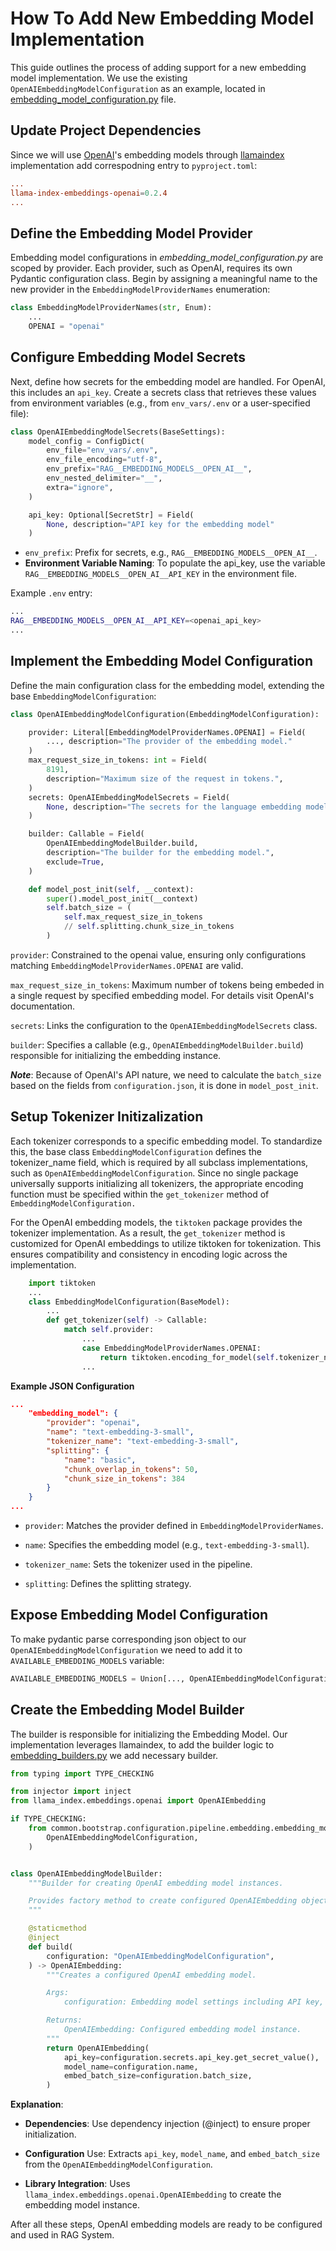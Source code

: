 # How To Add New Embedding Model Implementation

This guide outlines the process of adding support for a new embedding model implementation. We use the existing `OpenAIEmbeddingModelConfiguration` as an example, located in [embedding_model_configuration.py](https://github.com/feld-m/rag_blueprint/blob/main/src/common/bootstrap/configuration/pipeline/embedding/embedding_model/embedding_model_configuration.py) file.

## Update Project Dependencies

Since we will use [OpenAI](https://openai.com/)'s embedding models through [llamaindex](https://docs.llamaindex.ai/en/stable/) implementation add correspodning entry to `pyproject.toml`:

```toml
...
llama-index-embeddings-openai=0.2.4
...
```

## Define the Embedding Model Provider

Embedding model configurations in *embedding_model_configuration.py* are scoped by provider. Each provider, such as OpenAI, requires its own Pydantic configuration class. Begin by assigning a meaningful name to the new provider in the `EmbeddingModelProviderNames` enumeration:

```py
class EmbeddingModelProviderNames(str, Enum):
    ...
    OPENAI = "openai"
```

## Configure Embedding Model Secrets

Next, define how secrets for the embedding model are handled. For OpenAI, this includes an `api_key`. Create a secrets class that retrieves these values from environment variables (e.g., from  `env_vars/.env` or a user-specified file):

```py
class OpenAIEmbeddingModelSecrets(BaseSettings):
    model_config = ConfigDict(
        env_file="env_vars/.env",
        env_file_encoding="utf-8",
        env_prefix="RAG__EMBEDDING_MODELS__OPEN_AI__",
        env_nested_delimiter="__",
        extra="ignore",
    )

    api_key: Optional[SecretStr] = Field(
        None, description="API key for the embedding model"
    )
```

- `env_prefix`: Prefix for secrets, e.g., `RAG__EMBEDDING_MODELS__OPEN_AI__`.
- **Environment Variable Naming**: To populate the api_key, use the variable `RAG__EMBEDDING_MODELS__OPEN_AI__API_KEY` in the environment file.

Example `.env` entry:

```sh
...
RAG__EMBEDDING_MODELS__OPEN_AI__API_KEY=<openai_api_key>
...
```

## Implement the Embedding Model Configuration

Define the main configuration class for the embedding model, extending the base `EmbeddingModelConfiguration`:

```py
class OpenAIEmbeddingModelConfiguration(EmbeddingModelConfiguration):

    provider: Literal[EmbeddingModelProviderNames.OPENAI] = Field(
        ..., description="The provider of the embedding model."
    )
    max_request_size_in_tokens: int = Field(
        8191,
        description="Maximum size of the request in tokens.",
    )
    secrets: OpenAIEmbeddingModelSecrets = Field(
        None, description="The secrets for the language embedding model."
    )

    builder: Callable = Field(
        OpenAIEmbeddingModelBuilder.build,
        description="The builder for the embedding model.",
        exclude=True,
    )

    def model_post_init(self, __context):
        super().model_post_init(__context)
        self.batch_size = (
            self.max_request_size_in_tokens
            // self.splitting.chunk_size_in_tokens
        )
```

`provider`: Constrained to the openai value, ensuring only configurations matching `EmbeddingModelProviderNames.OPENAI` are valid.

`max_request_size_in_tokens`: Maximum number of tokens being embeded in a single request by specified embedding model. For details visit OpenAI's documentation.

`secrets`: Links the configuration to the `OpenAIEmbeddingModelSecrets` class.

`builder`: Specifies a callable (e.g., `OpenAIEmbeddingModelBuilder.build`) responsible for initializing the embedding instance.

**_Note_**: Because of OpenAI's API nature, we need to calculate the `batch_size` based on the fields from `configuration.json`, it is done in `model_post_init`.

## Setup Tokenizer Initizalization

Each tokenizer corresponds to a specific embedding model. To standardize this, the base class `EmbeddingModelConfiguration` defines the tokenizer_name field, which is required by all subclass implementations, such as `OpenAIEmbeddingModelConfiguration`. Since no single package universally supports initializing all tokenizers, the appropriate encoding function must be specified within the `get_tokenizer` method of `EmbeddingModelConfiguration.`

For the OpenAI embedding models, the `tiktoken` package provides the tokenizer implementation. As a result, the `get_tokenizer` method is customized for OpenAI embeddings to utilize tiktoken for tokenization. This ensures compatibility and consistency in encoding logic across the implementation.

```py
    import tiktoken
    ...
    class EmbeddingModelConfiguration(BaseModel):
        ...
        def get_tokenizer(self) -> Callable:
            match self.provider:
                ...
                case EmbeddingModelProviderNames.OPENAI:
                    return tiktoken.encoding_for_model(self.tokenizer_name).encode
                ...
```


**Example JSON Configuration**

```json
...
    "embedding_model": {
        "provider": "openai",
        "name": "text-embedding-3-small",
        "tokenizer_name": "text-embedding-3-small",
        "splitting": {
            "name": "basic",
            "chunk_overlap_in_tokens": 50,
            "chunk_size_in_tokens": 384
        }
    }
...
```

- `provider`: Matches the provider defined in `EmbeddingModelProviderNames`.

- `name`: Specifies the embedding model (e.g., `text-embedding-3-small`).

- `tokenizer_name`: Sets the tokenizer used in the pipeline.

- `splitting`: Defines the splitting strategy.


## Expose Embedding Model Configuration

To make pydantic parse corresponding json object to our `OpenAIEmbeddingModelConfiguration` we need to add it to `AVAILABLE_EMBEDDING_MODELS` variable:

```py
AVAILABLE_EMBEDDING_MODELS = Union[..., OpenAIEmbeddingModelConfiguration]
```

## Create the Embedding Model Builder

The builder is responsible for initializing the Embedding Model. Our implementation leverages llamaindex, to add the builder logic to [embedding_builders.py](https://github.com/feld-m/rag_blueprint/blob/main/src/common/builders/embedding_builders.py) we add necessary builder.

```py
from typing import TYPE_CHECKING

from injector import inject
from llama_index.embeddings.openai import OpenAIEmbedding

if TYPE_CHECKING:
    from common.bootstrap.configuration.pipeline.embedding.embedding_model.embedding_model_configuration import (
        OpenAIEmbeddingModelConfiguration,
    )


class OpenAIEmbeddingModelBuilder:
    """Builder for creating OpenAI embedding model instances.

    Provides factory method to create configured OpenAIEmbedding objects.
    """

    @staticmethod
    @inject
    def build(
        configuration: "OpenAIEmbeddingModelConfiguration",
    ) -> OpenAIEmbedding:
        """Creates a configured OpenAI embedding model.

        Args:
            configuration: Embedding model settings including API key, name and batch size.

        Returns:
            OpenAIEmbedding: Configured embedding model instance.
        """
        return OpenAIEmbedding(
            api_key=configuration.secrets.api_key.get_secret_value(),
            model_name=configuration.name,
            embed_batch_size=configuration.batch_size,
        )
```

**Explanation**:

- **Dependencies**: Use dependency injection (@inject) to ensure proper initialization.

- **Configuration** Use: Extracts `api_key`, `model_name`, and `embed_batch_size` from the `OpenAIEmbeddingModelConfiguration`.

- **Library Integration**: Uses `llama_index.embeddings.openai.OpenAIEmbedding` to create the embedding model instance.

After all these steps, OpenAI embedding models are ready to be configured and used in RAG System.
